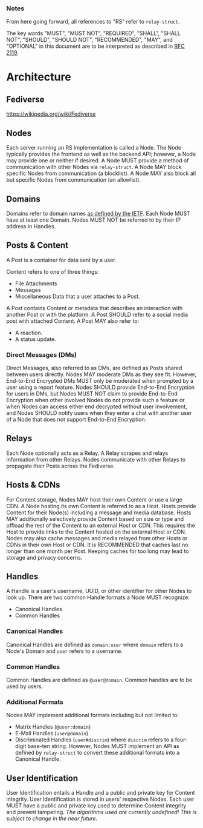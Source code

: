 ### Notes
From here going forward, all references to "RS" refer to `relay-struct`.

The key words "MUST", "MUST NOT", "REQUIRED", "SHALL", "SHALL
NOT", "SHOULD", "SHOULD NOT", "RECOMMENDED",  "MAY", and
"OPTIONAL" in this document are to be interpreted as described in
[RFC 2119](https://www.rfc-editor.org/rfc/rfc2119).

# Architecture
## Fediverse
https://wikipedia.org/wiki/Fediverse

## Nodes
Each server running an RS implementation is called a Node.
The Node typically provides the frontend as well as the backend API; however, a Node may provide one or neither if desired.
A Node MUST provide a method of communication with other Nodes via `relay-struct`.
A Node MAY block specific Nodes from communication (a blocklist).
A Node MAY also block all but specific Nodes from communication (an allowlist).

## Domains
Domains refer to domain names [as defined by the IETF](https://www.rfc-editor.org/rfc/rfc1035).
Each Node MUST have at least one Domain. Nodes MUST NOT be referred to by their IP address in Handles.

## Posts & Content
A Post is a container for data sent by a user.

Content refers to one of three things:
- File Attachments
- Messages
- Miscellaneous Data that a user attaches to a Post.

A Post contains Content or metadata that describes an interaction with another Post or with the platform.
A Post SHOULD refer to a social media post with attached Content.
A Post MAY also refer to:
- A reaction.
- A status update.

### Direct Messages (DMs)
Direct Messages, also referred to as DMs, are defined as Posts shared between users directly. Nodes MAY moderate DMs as they see fit. However, End-to-End Encrypted DMs MUST only be moderated when prompted by a user using a report feature. Nodes SHOULD provide End-to-End Encryption for users in DMs, but Nodes MUST NOT claim to provide End-to-End Encryption when other involved Nodes do not provide such a feature or when Nodes can access either end decrypted without user involvement, and Nodes SHOULD notify users when they enter a chat with another user of a Node that does not support End-to-End Encryption.

## Relays
Each Node optionally acts as a Relay.
A Relay scrapes and relays information from other Relays.
Nodes communicate with other Relays to propagate their Posts across the Fediverse.

## Hosts & CDNs
For Content storage, Nodes MAY host their own Content or use a large CDN.
A Node hosting its own Content is referred to as a Host.
Hosts provide Content for their Node(s) including a message and media database.
Hosts MAY additionally selectively provide Content based on size or type and offload the rest of the Content to an external Host or CDN. This requires the Host to provide links to the Content hosted on the external Host or CDN.
Nodes may also cache messages and media relayed from other Hosts or CDNs in their own Host or CDN.
It is RECOMMENDED that caches last no longer than one month per Post.
Keeping caches for too long may lead to storage and privacy concerns.

## Handles
A Handle is a user's username, UUID, or other identifier for other Nodes to look up.
There are two common Handle formats a Node MUST recognize:
- Canonical Handles
- Common Handles

### Canonical Handles
Canonical Handles are defined as `domain:user` where `domain` refers to a Node's Domain and `user` refers to a username.

### Common Handles
Common Handles are defined as `@user@domain`. Common handles are to be used by users.

### Additional Formats
Nodes MAY implement additional formats including but not limited to:
- Matrix Handles (`@user:domain`)
- E-Mail Handles (`user@domain`)
- Discriminated Handles (`user#discrim`) where `discrim` refers to a four-digit base-ten string.
However, Nodes MUST implement an API as defined by `relay-struct` to convert these additional formats into a Canonical Handle.

## User Identification
User Identification entails a Handle and a public and private key for Content integrity.
User Identification is stored in users' respective Nodes.
Each user MUST have a public and private key used to determine Content integrity and prevent tampering.
*The algorithms used are currently undefined! This is subject to change in the near future.*
